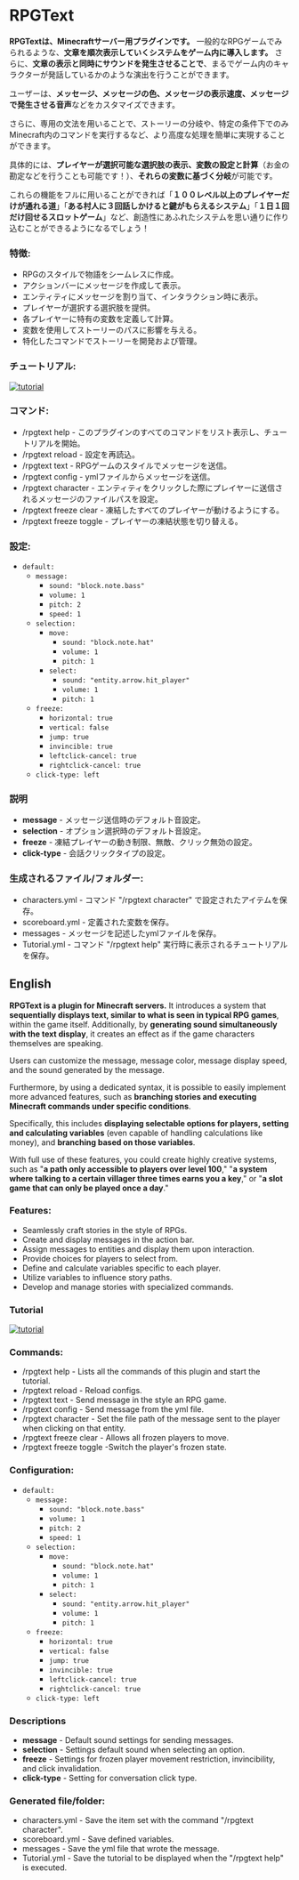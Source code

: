 # RPGText

**RPGTextは、Minecraftサーバー用プラグインです。** 一般的なRPGゲームでみられるような、**文章を順次表示していくシステムをゲーム内に導入します。** さらに、**文章の表示と同時にサウンドを発生させることで**、まるでゲーム内のキャラクターが発話しているかのような演出を行うことができます。

ユーザーは、**メッセージ、メッセージの色、メッセージの表示速度、メッセージで発生させる音声**などをカスタマイズできます。

さらに、専用の文法を用いることで、ストーリーの分岐や、特定の条件下でのみMinecraft内のコマンドを実行するなど、より高度な処理を簡単に実現することができます。

具体的には、**プレイヤーが選択可能な選択肢の表示、変数の設定と計算**（お金の勘定などを行うことも可能です！）、**それらの変数に基づく分岐**が可能です。

これらの機能をフルに用いることができれば「**１００レベル以上のプレイヤーだけが通れる道**」「**ある村人に３回話しかけると鍵がもらえるシステム**」「**１日１回だけ回せるスロットゲーム**」など、創造性にあふれたシステムを思い通りに作り込むことができるようになるでしょう！


### 特徴:
- RPGのスタイルで物語をシームレスに作成。
- アクションバーにメッセージを作成して表示。
- エンティティにメッセージを割り当て、インタラクション時に表示。
- プレイヤーが選択する選択肢を提供。
- 各プレイヤーに特有の変数を定義して計算。
- 変数を使用してストーリーのパスに影響を与える。
- 特化したコマンドでストーリーを開発および管理。

### チュートリアル:

[![tutorial](https://github.com/seisyun9665/RPGText/assets/58073880/eb99409e-e0e6-43ca-aea3-85b6c70c1fc6)](https://www.youtube.com/watch?v=QR5Xao9Subg)


### コマンド:

- /rpgtext help - このプラグインのすべてのコマンドをリスト表示し、チュートリアルを開始。
- /rpgtext reload - 設定を再読込。
- /rpgtext text <player> <text> - RPGゲームのスタイルでメッセージを送信。
- /rpgtext config <player> <path> - ymlファイルからメッセージを送信。
- /rpgtext character <name> <path> - エンティティをクリックした際にプレイヤーに送信されるメッセージのファイルパスを設定。
- /rpgtext freeze clear - 凍結したすべてのプレイヤーが動けるようにする。
- /rpgtext freeze toggle <player> - プレイヤーの凍結状態を切り替える。

### 設定:

- `default:`
  - `message:`
    - `sound: "block.note.bass"`
    - `volume: 1`
    - `pitch: 2`
    - `speed: 1`
  - `selection:`
    - `move:`
      - `sound: "block.note.hat"`
      - `volume: 1`
      - `pitch: 1`
    - `select:`
      - `sound: "entity.arrow.hit_player"`
      - `volume: 1`
      - `pitch: 1`
  - `freeze:`
    - `horizontal: true`
    - `vertical: false`
    - `jump: true`
    - `invincible: true`
    - `leftclick-cancel: true`
    - `rightclick-cancel: true`
  - `click-type: left`

### 説明
- **message** - メッセージ送信時のデフォルト音設定。
- **selection** - オプション選択時のデフォルト音設定。
- **freeze** - 凍結プレイヤーの動き制限、無敵、クリック無効の設定。
- **click-type** - 会話クリックタイプの設定。

### 生成されるファイル/フォルダー:

- characters.yml - コマンド "/rpgtext character" で設定されたアイテムを保存。
- scoreboard.yml - 定義された変数を保存。
- messages - メッセージを記述したymlファイルを保存。
- Tutorial.yml - コマンド "/rpgtext help" 実行時に表示されるチュートリアルを保存。

## English

**RPGText is a plugin for Minecraft servers.** It introduces a system that **sequentially displays text, similar to what is seen in typical RPG games**, within the game itself. Additionally, by **generating sound simultaneously with the text display**, it creates an effect as if the game characters themselves are speaking.

Users can customize the message, message color, message display speed, and the sound generated by the message.

Furthermore, by using a dedicated syntax, it is possible to easily implement more advanced features, such as **branching stories and executing Minecraft commands under specific conditions**.

Specifically, this includes **displaying selectable options for players, setting and calculating variables** (even capable of handling calculations like money), and **branching based on those variables**.

With full use of these features, you could create highly creative systems, such as "**a path only accessible to players over level 100**," "**a system where talking to a certain villager three times earns you a key**," or "**a slot game that can only be played once a day**."


### Features:
- Seamlessly craft stories in the style of RPGs.
- Create and display messages in the action bar.
- Assign messages to entities and display them upon interaction.
- Provide choices for players to select from.
- Define and calculate variables specific to each player.
- Utilize variables to influence story paths.
- Develop and manage stories with specialized commands.

### Tutorial

[![tutorial](https://github.com/seisyun9665/RPGText/assets/58073880/eb99409e-e0e6-43ca-aea3-85b6c70c1fc6)](https://www.youtube.com/watch?v=QR5Xao9Subg)

### Commands:

- /rpgtext help - Lists all the commands of this plugin and start the tutorial.
- /rpgtext reload - Reload configs.
- /rpgtext text <player> <text> - Send message in the style an RPG game.
- /rpgtext config <player> <path> - Send message from the yml file.
- /rpgtext character <name> <path> - Set the file path of the message sent to the player when clicking on that entity.
- /rpgtext freeze clear - Allows all frozen players to move.
- /rpgtext freeze toggle <player> -Switch the player's frozen state.
 

### Configuration:

- `default:`
  - `message:`
    - `sound: "block.note.bass"`
    - `volume: 1`
    - `pitch: 2`
    - `speed: 1`
  - `selection:`
    - `move:`
      - `sound: "block.note.hat"`
      - `volume: 1`
      - `pitch: 1`
    - `select:`
      - `sound: "entity.arrow.hit_player"`
      - `volume: 1`
      - `pitch: 1`
  - `freeze:`
    - `horizontal: true`
    - `vertical: false`
    - `jump: true`
    - `invincible: true`
    - `leftclick-cancel: true`
    - `rightclick-cancel: true`
  - `click-type: left`

### Descriptions
- **message** - Default sound settings for sending messages.
- **selection** - Settings default sound when selecting an option.
- **freeze** - Settings for frozen player movement restriction, invincibility, and click invalidation.
- **click-type** - Setting for conversation click type.
 

### Generated file/folder:

- characters.yml - Save the item set with the command "/rpgtext character".
- scoreboard.yml - Save defined variables.
- messages - Save the yml file that wrote the message.
- Tutorial.yml - Save the tutorial to be displayed when the "/rpgtext help" is executed.
 

